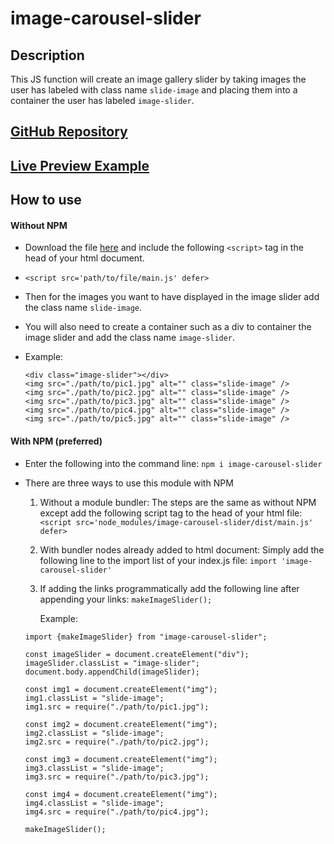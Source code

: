 # image-carousel-slider

## Description

This JS function will create an image gallery slider by taking images the user has labeled with class name `slide-image` and placing them into a container the user has labeled `image-slider`.

## [ GitHub Repository ](https://github.com/palmerusaf/image-carousel-slider)

## [Live Preview Example](https://palmerusaf.github.io/image-carousel-slider)

## How to use

#### Without NPM

- Download the file [here](https://raw.githubusercontent.com/palmerusaf/image-carousel-slider/main/dist/main.js) and include the following `<script>` tag in the head of your html document.

- `<script src='path/to/file/main.js' defer>`
- Then for the images you want to have displayed in the image slider add the class name `slide-image`.
- You will also need to create a container such as a div to container the image slider and add the class name `image-slider`.
- Example:
  ```
  <div class="image-slider"></div>
  <img src="./path/to/pic1.jpg" alt="" class="slide-image" />
  <img src="./path/to/pic2.jpg" alt="" class="slide-image" />
  <img src="./path/to/pic3.jpg" alt="" class="slide-image" />
  <img src="./path/to/pic4.jpg" alt="" class="slide-image" />
  <img src="./path/to/pic5.jpg" alt="" class="slide-image" />
  ```

#### With NPM (preferred)

- Enter the following into the command line:
  `npm i image-carousel-slider`
- There are three ways to use this module with NPM

  1. Without a module bundler:
     The steps are the same as without NPM except add the following script tag to the head of your html file:
     `<script src='node_modules/image-carousel-slider/dist/main.js' defer>`

  2. With bundler nodes already added to html document:
     Simply add the following line to the import list of your index.js file:
     `import 'image-carousel-slider'`
  3. If adding the links programmatically add the following line after appending your links:
     `makeImageSlider();`

     Example:

  ```
  import {makeImageSlider} from "image-carousel-slider";

  const imageSlider = document.createElement("div");
  imageSlider.classList = "image-slider";
  document.body.appendChild(imageSlider);

  const img1 = document.createElement("img");
  img1.classList = "slide-image";
  img1.src = require("./path/to/pic1.jpg");

  const img2 = document.createElement("img");
  img2.classList = "slide-image";
  img2.src = require("./path/to/pic2.jpg");

  const img3 = document.createElement("img");
  img3.classList = "slide-image";
  img3.src = require("./path/to/pic3.jpg");

  const img4 = document.createElement("img");
  img4.classList = "slide-image";
  img4.src = require("./path/to/pic4.jpg");

  makeImageSlider();
  ```


